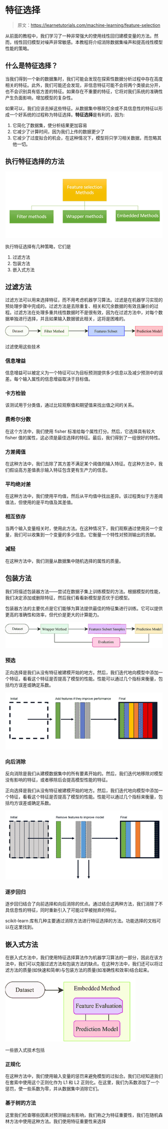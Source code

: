 # 特征选择

> 原文：<https://learnetutorials.com/machine-learning/feature-selection>

从前面的教程中，我们学习了一种非常强大的使用线性回归建模变量的方法。然而，线性回归模型对噪声非常敏感。本教程将介绍消除数据集噪声和提高线性模型性能的策略。

## 什么是特征选择？

当我们得到一个新的数据集时，我们可能会发现在探索性数据分析过程中存在高度相关的特征。此外，我们可能还会发现，非信息特征可能不会将两个类彼此分开，也不会识别具有低方差的特征。如果存在不重要的特征，它将对我们系统的准确性产生负面影响，增加模型的复杂性。

如果可以，我们应该去掉这些特征。从数据集中移除冗余或不具信息性的特征以形成一个好系统的过程称为特征选择。**特征选择**是有利的，因为:

1.  它简化了数据集，使分析结果更加容易
2.  它减少了计算时间，因为我们上传的数据更少了
3.  它减少了过度拟合的机会，在这种情况下，模型将只学习相关数据，而忽略其他一切。

## 执行特征选择的方法

![feature-selection](img/4822b73f58bccc021c24c3473aed3a0e.png)

执行特征选择有几种策略，它们是

1.  过滤方法
2.  包装方法
3.  嵌入式方法

## 过滤方法

过滤方法可以用来选择特征，而不用考虑机器学习算法。过滤是在机器学习实现的预处理步骤中完成的。过滤方法是去除重复、相关和冗余数据的有效且廉价的过程。过滤方法在处理多重共线性数据时不是很有效，因为在过滤方法中，对每个数据单独进行选择，并且如果输入数据彼此相关，这将是困难的。

![feature-selection](img/3bf5802052206441bfcf4b5f48a8fb04.png)

过滤使用这些技术

### 信息增益

信息增益可以被定义为一个特征可以为目标预测提供多少信息以及减少预测中的误差。每个输入属性的信息增益取决于目标值。

### **卡方检验**

该测试用于分类值，通过比较观察值和期望值来找出值之间的关系。

### 费希尔分数

在这个方法中，我们使用 fisher 标准给每个属性打分。然后，它选择具有较大 fisher 值的属性，这必须是最佳选择的特征。最后，我们得到了一组很好的特性。

### 方差阈值

在这种方法中，我们去除了其方差不满足某个阈值的输入特征。在这种方法中，我们假设高方差值表示输入特征包含更有生产力的信息。

### 平均绝对差

在这种方法中，我们使用平均值，然后从平均值中找出差异。该过程类似于方差阈值法，但使用的是平均值及其差值。

### 相互依存

当两个输入变量相关时，使用此方法。在这种情况下，我们观察通过使用另一个变量，我们可以收集到一个变量的多少信息。它衡量一个特性对预测输出的贡献。

### 减轻

在这种方法中，我们测量从数据集中随机选择的属性的质量。

## 包装方法

我们将描述包装器方法——尝试在数据子集上训练模型的方法。根据模型的性能，我们决定添加或删除特征，然后我们看看新模型是否优于旧模型。

包装器方法的主要优点是它们能够为算法提供最佳的特征集进行训练。它可以提供更高的准确性和效率，但代价是更大的计算能力。

![feature-selection](img/1b957189bab1d685ccb41066d5bd5b76.png)

### 预选

正向选择是我们从没有特征被建模开始的地方。然后，我们迭代地向模型中添加一个特征，看看这个特征是否提高了模型的性能。性能可以通过几个指标来衡量，包括均方误差或确定系数。

![feature-selection](img/b96324684a92f37aa59d56925f448ccf.png)

### 向后消除

反向消除是我们从建模数据集中的所有要素开始的。然后，我们迭代地移除对模型没有影响的特征，或者移除后会提高模型性能的特征。

正向选择是我们从没有特征被建模开始的地方。然后，我们迭代地向模型中添加一个特征，看看这个特征是否提高了模型的性能。性能可以通过几个指标来衡量，包括均方误差或确定系数。

![feature-selection](img/83034e903c3cc4b83fa91fab4a98b8f1.png)

### 逐步回归

逐步回归结合了向前选择和向后消除的优点。通过结合这两种方法，我们消除了不具信息性的特征，同时重新引入了可能过早被抛弃的特征。

scikit-learn 库有几种主要通过消除方法进行特征选择的方法。功能选择的文档可以在这里找到。

## 嵌入式方法

在嵌入式方法中，我们使用特征选择算法作为机器学习算法的一部分，因此在该方法中，我们可以克服过滤方法和包装方法的缺点。在这种方法中，我们还可以将过滤方法的质量(如快速和简单)与包装方法的质量(如准确性和效率)结合起来。

![feature-selection](img/68466ab07e4e6f9bbd7d69a760df9ad1.png)

一些嵌入式技术包括

### 正规化

在这种方法中，我们使用输入变量的惩罚来避免模型的过拟合。我们已经知道我们在套索中使用这个正则化作为 L1 和 L2 正则化。在这里，我们为系数添加了一个惩罚，使一些系数为零，并从数据集中消除它们。

### 基于树的方法

这里我们检查哪些因素对预测输出有影响，我们称之为特征重要性，我们在随机森林方法中使用这种方法。我们使用特征重要性来选择